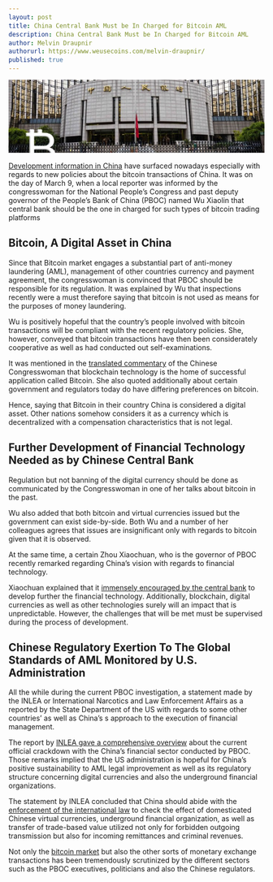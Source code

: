 ```yaml
---
layout: post
title: China Central Bank Must be In Charged for Bitcoin AML
description: China Central Bank Must be In Charged for Bitcoin AML
author: Melvin Draupnir
authorurl: https://www.weusecoins.com/melvin-draupnir/
published: true
---
```


<p><center><img src="/images/pboc-responsible-1.jpg" alt="China Central Bank"/></center></p>
 
<p><a href="/venezuela-troubles-continue-while-bitcoin-at-usd-1010/">Development information in China</a> have surfaced nowadays especially with regards to new policies about the bitcoin transactions of China. It was on the day of March 9, when a local reporter was informed by the congresswoman for the National People’s Congress and past deputy governor of the People’s Bank of China (PBOC) named Wu Xiaolin that central bank should be the one in charged for such types of bitcoin trading platforms</p>
 
<h2>Bitcoin, A Digital Asset in China</h2>
 
<p>Since that Bitcoin market engages a substantial part of anti-money laundering (AML), management of other countries currency and payment agreement, the congresswoman is convinced that PBOC should be responsible for its regulation. It was explained by Wu that inspections recently were a must therefore saying that bitcoin is not used as means for the purposes of money laundering. </p>

<p>Wu is positively hopeful that the country’s people involved with bitcoin transactions will be compliant with the recent regulatory policies. She, however, conveyed that bitcoin transactions have then been considerately cooperative as well as had conducted out self-examinations.</p>
 
<p>It was mentioned in the <a href="/is-bitcoin-mining-profitable-in-2017/">translated commentary</a> of the Chinese Congresswoman that blockchain technology is the home of successful application called Bitcoin. She also quoted additionally about certain government and regulators today do have differing preferences on bitcoin. </p>

<p>Hence, saying that Bitcoin in their country China is considered a digital asset. Other nations somehow considers it as a currency which is decentralized with a compensation characteristics that is not legal.</p>
 
<h2>Further Development of Financial Technology Needed as by Chinese Central Bank</h2>

<p>Regulation but not banning of the digital currency should be done as communicated by the Congresswoman in one of her talks about bitcoin in the past. </p>

<p>Wu also added that both bitcoin and virtual currencies issued but the government can exist side-by-side. Both Wu and a number of her colleagues agrees that issues are insignificant only with regards to bitcoin given that it is observed.</p>
 
<p>At the same time, a certain Zhou Xiaochuan, who is the governor of PBOC recently remarked regarding China’s vision with regards to financial technology.</p>
 
<p>Xiaochuan explained that it <a href="/avalon-nano-3-usb-bitcoin-miner-review/">immensely encouraged by the central bank</a> to develop further the financial technology. Additionally, blockchain, digital currencies as well as other technologies surely will an impact that is unpredictable. However, the challenges that will be met must be supervised during the process of development.</p>
 
<h2>Chinese Regulatory Exertion To The Global Standards of AML Monitored by U.S. Administration</h2>
 
<p>All the while during the current PBOC investigation, a statement made by the INLEA or International Narcotics and Law Enforcement Affairs as a reported by the State Department of the US with regards to some other countries’ as well as China’s s approach to the execution of financial management. </p>

<p>The report by <a href="/spondoolies-tech-sp20-jackson-review/">INLEA gave a comprehensive overview</a> about the current official crackdown with the China’s financial sector conducted by PBOC. Those remarks implied that the US administration is hopeful for China’s positive sustainability to AML legal improvement as well as its regulatory structure concerning digital currencies and also the underground financial organizations.</p>
 
<p>The statement by INLEA concluded that China should abide with the <a href="/usb-bitcoin-miners-bitcoin-mining/">enforcement of the international law</a> to check the effect of domesticated Chinese virtual currencies, underground financial organization, as well as transfer of trade-based value utilized not only for forbidden outgoing transmission but also for incoming remittances and criminal revenues.</p>
 
<p>Not only the <a href="/is-2017-profitable-for-bitcoin-mining/">bitcoin market</a> but also the other sorts of monetary exchange transactions has been tremendously scrutinized by the different sectors such as the PBOC executives, politicians and also the Chinese regulators. </p>
